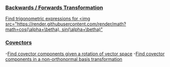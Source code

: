 ### [Backwards / Forwards Transformation ](https://github.com/javierdejuan/Machine-Learning-Deep-Learning-Python-Scala/blob/master/HSL%20Metric%20Tensor.pdf)
[Find trigonometric expressions for <img src="https://render.githubusercontent.com/render/math?math=cos(\alpha+\betha), sin(\alpha+\betha)"](google.com)

### [Covectors ](https://github.com/javierdejuan/Machine-Learning-Deep-Learning-Python-Scala/blob/master/differential_geometry/geodesics.md)
-[Find covector components given a rotation of vector space](google.com)
-[Find covector components in a non-orthonormal basis transformation](google.com)


